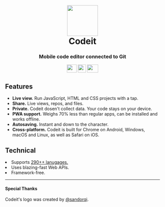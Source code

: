<h1 align="center">
  <a href="https://codeit.codes"><img src="/icons/app-favicon.png" height="100" width="100"></a>
  <br>
  Codeit
</h1>
<p align="center">
  <h3 align="center">  
    Mobile code editor connected to Git
  </h3>
</p>
<p align="center">
  <a href="https://codeit.codes"><img src="/icons/social/tryit.svg" width="32" height="26"></a>
  <a href="https://discord.gg/47RFy3Vfmg"><img src="/icons/social/discordapp.svg" width="26" height="26"></a>
  <a href="https://twitter.com/codeitcodes"><img src="/icons/social/twitter.svg" width="36" height="26"></a>
</p>

<h2>Features</h2>

<ul>

  <li><b>Live view.</b> Run JavaScript, HTML and CSS projects with a tap.</li>
  
  <li><b>Share.</b> Live views, repos, and files.</li>
  
  <li><b>Private.</b> Codeit dosen't collect data. Your code stays on your device.</li>
  
  <li><b>PWA support.</b> Weighs 70% less than regular apps, can be installed and works offline.</li>
  
  <li><b>Autosaving.</b> Instant and down to the character.</li>
  
  <li><b>Cross-platform.</b> Codeit is built for Chrome on Android, Windows, macOS and Linux, as well as Safari on iOS.</li>

</ul>
<h2>Technical</h2>

<li>Supports <a href="https://codeit.codes/homepage/lang">290++ lanugages.</a></li>

<li>Uses blazing-fast Web APIs.</li>

<li>Framework-free.</li>

<hr>

<h4>Special Thanks</h4>
Codeit's logo was created by <a href="https://twitter.com/sandorqi">@sandorqi</a>.
